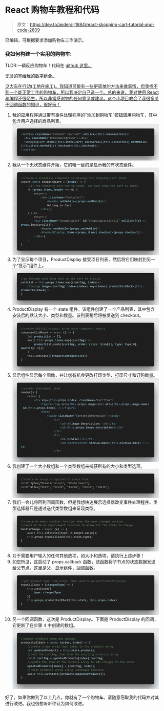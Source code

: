 # React 购物车教程和代码

> 原文：<https://dev.to/andersjr1984/react-shopping-cart-tutorial-and-code-2609>

已编辑，可根据要求添加购物车工作演示。

### 我如何构建一个实用的购物车:

TLDR:一辆反应购物车！代码在 [github 这里。](https://github.com/andersjr1984/ReactShoppingCart/releases/latest)

[无耻的塞给我的数字组合。](https://andersjr1984.github.io/portfolio/)

[见大车在行动(工地在施工)。我知道可能有一些更简单的方法来做事情，但我找不到一个能正常工作的购物车，所以我决定自己造一个。总的来说，我对使用 React 和编程还很陌生，所以非常感谢您的任何意见或建议。这个小项目教会了我很多关于回调函数的知识，很好玩！](https://green-owl-photography.firebaseapp.com/)

1.  我的应用程序通过带有事件处理程序的“添加到购物车”按钮调用购物车，其中包含用户选择的商品列表。
![Call Shopping Cart](img/c0a60c0b6c8dd588704c33db476a359b.png)
3.  我从一个无状态组件开始，它的唯一目的是显示我的有状态组件。
![Shopping Cart](img/dd943d62927bd3ae07e1f184330c9f06.png)
5.  为了显示每个项目，ProductDisplay 接受项目列表，然后将它们映射到另一个“显示”组件上。
![Mapping Items](img/20efcf7f3ad3d0c71167eb7e7c1ef9e2.png)
7.  ProductDisplay 有一个 state 组件，该组件创建了一个产品列表，其中包含安装后的默认大小、类型和数量。该列表稍后将被发送到 checkout。
![Product Array](img/11d53f2a56a8cac08b32c05554e52cd6.png)
9.  显示组件显示每个图像，并让您有机会更改打印类型、打印尺寸和订购数量。
![Display Component](img/12fbeb860a06021e74d51c3b7e87991d.png)
11.  我创建了一个大小数组和一个类型数组来捕获所有的大小和类型选项。
![Size and Type Options](img/10f85c8964ced66ce382b2a66d3e752d.png)
13.  我们一会儿将回到回调函数，但是我想快速展示选择器改变事件处理程序。类型选择器只是通过迭代类型数组来呈现类型。
![Type Selector Event Handler](img/4b551e21b02ad716dd3611647029e142.png)
15.  对于需要用户输入的任何其他选项，如大小和选项，请执行上述步骤！
16.  如您所见，这启动了 props.callback 函数，该函数将子节点的状态数据发送给父节点。这里是父，显示组件，回调函数。
![Display receives the new type!](img/0241326d17c2118cf1778933f949d6bc.png)
18.  另一个回调函数，这次是 ProductDisplay。下面是 ProductDisplay 的回调，它更新了在步骤 4 中创建的数组。
![Product display updates the array!](img/e76a73c6a57a44a7d822edf00e47b434.png)

好了，如果你做到了以上几点，你就有了一个购物车。请随意窃取我的代码并对其进行改进。我也很想听听你认为如何改进。